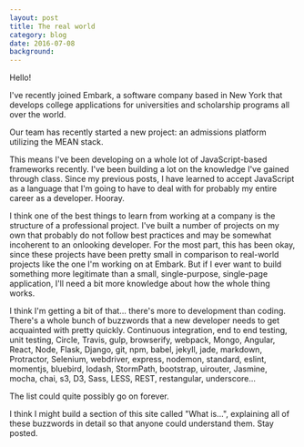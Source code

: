```yaml
---
layout: post
title: The real world
category: blog 
date: 2016-07-08
background: 
---
```


Hello!

I've recently joined Embark, a software company based in New York that develops college applications for universities and scholarship programs all over the world.

Our team has recently started a new project: an admissions platform utilizing the MEAN stack.

This means I've been developing on a whole lot of JavaScript-based frameworks recently. I've been building a lot on the knowledge I've gained through class. Since my previous posts, I have learned to accept JavaScript as a language that I'm going to have to deal with for probably my entire career as a developer. Hooray.

I think one of the best things to learn from working at a company is the structure of a professional project. I've built a number of projects on my own that probably do not follow best practices and may be somewhat incoherent to an onlooking developer. For the most part, this has been okay, since these projects have been pretty small in comparison to real-world projects like the one I'm working on at Embark. But if I ever want to build something more legitimate than a small, single-purpose, single-page application, I'll need a bit more knowledge about how the whole thing works.

I think I'm getting a bit of that... there's more to development than coding. There's a whole bunch of buzzwords that a new developer needs to get acquainted with pretty quickly. Continuous integration, end to end testing, unit testing, Circle, Travis, gulp, browserify, webpack, Mongo, Angular, React, Node, Flask, Django, git, npm, babel, jekyll, jade, markdown, Protractor, Selenium, webdriver, express, nodemon, standard, eslint, momentjs, bluebird, lodash, StormPath, bootstrap, uirouter, Jasmine, mocha, chai, s3, D3, Sass, LESS, REST, restangular, underscore...

The list could quite possibly go on forever.

I think I might build a section of this site called "What is...", explaining all of these buzzwords in detail so that anyone could understand them. Stay posted.
